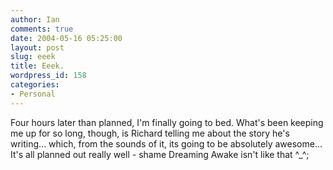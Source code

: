 ```yaml
---
author: Ian
comments: true
date: 2004-05-16 05:25:00
layout: post
slug: eeek
title: Eeek.
wordpress_id: 158
categories:
- Personal
---
```


Four hours later than planned, I'm finally going to bed.  What's been keeping me up for so long, though, is Richard telling me about the story he's writing... which, from the sounds of it, its going to be absolutely awesome...  It's all planned out really well - shame Dreaming Awake isn't like that ^_^;
